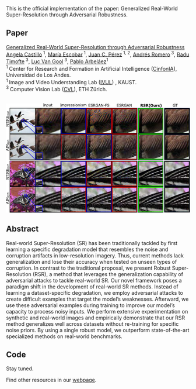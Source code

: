 This is the official implementation of the paper: Generalized Real-World Super-Resolution through Adversarial Robustness.

## Paper
[Generalized Real-World Super-Resolution through Adversarial Robustness](https://arxiv.org/pdf/2108.11505.pdf) <br/>
[Angela Castillo](https://angelacast135.github.io)<sup> 1</sup>, [María Escobar](https://mc-escobar11.github.io)<sup> 1</sup>, [Juan C. Pérez](https://juancprzs.github.io)<sup> 1, 2</sup>, [Andrés Romero](https://afromero.co/en)<sup> 3</sup>, [Radu Timofte](https://scholar.google.com/citations?user=u3MwH5kAAAAJ&hl=en)<sup> 3</sup>, [Luc Van Gool](https://scholar.google.com/citations?user=TwMib_QAAAAJ&hl=en)<sup> 3</sup>, [Pablo Arbeláez](https://scholar.google.com.co/citations?user=k0nZO90AAAAJ&hl=en)<sup>1</sup> <br/>
<sup>1 </sup>Center for Research and Formation in Artificial Intelligence ([CinfonIA](https://cinfonia.uniandes.edu.co)), Universidad de Los Andes. <br/>
<sup>1 </sup>Image and Video Understanding Lab ([IVUL](https://cemse.kaust.edu.sa/ivul)) , KAUST. <br/>
<sup>3 </sup>Computer Vision Lab ([CVL](https://www.vision.ee.ethz.ch/en/)), ETH Zürich. <br/>
<br/>

![](./figure1.png)

## Abstract
Real-world Super-Resolution (SR) has been traditionally tackled by first learning a specific degradation model that resembles the noise and corruption artifacts in low-resolution imagery. Thus, current methods lack generalization and lose their accuracy when tested on unseen types of corruption. In contrast to the traditional proposal, we present Robust Super-Resolution (RSR), a method that leverages the generalization capability of adversarial attacks to tackle real-world SR. Our novel framework poses a paradigm shift in the development of real-world SR methods. Instead of learning a dataset-specific degradation, we employ adversarial attacks to create difficult examples that target the model’s weaknesses. Afterward, we use these adversarial examples during training to improve our model’s capacity to process noisy inputs. We perform extensive experimentation on synthetic and real-world images and empirically demonstrate that our RSR method generalizes well across datasets without re-training for specific noise priors. By using a single robust model, we outperform state-of-the-art specialized methods on real-world benchmarks.

## Code
Stay tuned.

Find other resources in our [webpage](https://cinfonia.uniandes.edu.co/publications/generalized-real-world-super-resolution-through-adversarial-robustness/).
